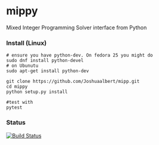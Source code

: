 # mippy
Mixed Integer Programming Solver interface from Python

### Install (Linux)
```
# ensure you have python-dev. On fedora 25 you might do
sudo dnf install python-devel
# on Ubunutu
sudo apt-get install python-dev

git clone https://github.com/Joshuaalbert/mipp.git
cd mippy
python setup.py install

#test with
pytest
```
### Status

[![Build Status](https://travis-ci.org/Joshuaalbert/mippy.svg?branch=master)](https://travis-ci.org/Joshuaalbert/mippy)
